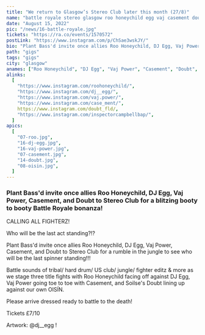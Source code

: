 ```yaml
---
title: "We return to Glasgow’s Stereo Club later this month (27/8)"
name: "battle royale stereo glasgow roo honeychild egg vaj casement doubt oisin"
date: "August 15, 2022"
pic: "/news/16-battle-royale.jpg"
tickets: "https://ra.co/events/1570572"
postLink: "https://www.instagram.com/p/ChSae3wskJY/"
bio: "Plant Bass'd invite once allies Roo Honeychild, DJ Egg, Vaj Power, Casement, and Doubt to Stereo Club for a blitzing booty to booty Battle Royale bonanza!"
path: "gigs"
tags: "gigs"
city: "glasgow"
anames: ["Roo Honeychild", "DJ Egg", "Vaj Power", "Casement", "Doubt", "OISÍN"]
alinks:
  [
    "https://www.instagram.com/roohoneychild/",
    "https://www.instagram.com/dj__egg/",
    "https://www.instagram.com/vaj.power/",
    "https://www.instagram.com/case_ment/",
    https://www.instagram.com/doubt_fld/,
    "https://www.instagram.com/inspectorcampbellbap/",
  ]
apics:
  [
    "07-roo.jpg",
    "16-dj-egg.jpg",
    "16-vaj-power.jpg",
    "07-casement.jpg",
    "14-doubt.jpg",
    "08-oisin.jpg",
  ]
---
```


### Plant Bass'd invite once allies Roo Honeychild, DJ Egg, Vaj Power, Casement, and Doubt to Stereo Club for a blitzing booty to booty Battle Royale bonanza!

CALLING ALL FIGHTERZ!

Who will be the last act standing?!?

Plant Bass'd invite once allies Roo Honeychild, DJ Egg, Vaj Power, Casement, and Doubt to Stereo Club for a rumble in the jungle to see who will be the last spinner standing!!!

Battle sounds of tribal/ hard drum/ US club/ jungle/ fighter editz & more as we stage three title fights with Roo Honeychild facing off against DJ Egg, Vaj Power going toe to toe with Casement, and Soilse's Doubt lining up against our own OISÍN.

Please arrive dressed ready to battle to the death!

Tickets £7/10

Artwork: @dj\_\_egg !
